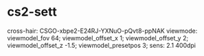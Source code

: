 # cs2-sett
cross-hair: CSGO-xbpe2-E24RJ-YXNuO-pQvt8-ppNAK
viewmode: viewmodel_fov 64; viewmodel_offset_x 1; viewmodel_offset_y 2; viewmodel_offset_z -1.5; viewmodel_presetpos 3;
sens: 2.1 400dpi
